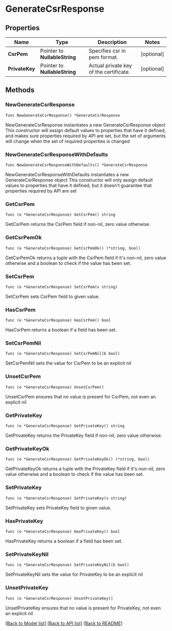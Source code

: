 # GenerateCsrResponse

## Properties

Name | Type | Description | Notes
------------ | ------------- | ------------- | -------------
**CsrPem** | Pointer to **NullableString** | Specifies csr in pem format. | [optional] 
**PrivateKey** | Pointer to **NullableString** | Actual private key of the certificate. | [optional] 

## Methods

### NewGenerateCsrResponse

`func NewGenerateCsrResponse() *GenerateCsrResponse`

NewGenerateCsrResponse instantiates a new GenerateCsrResponse object
This constructor will assign default values to properties that have it defined,
and makes sure properties required by API are set, but the set of arguments
will change when the set of required properties is changed

### NewGenerateCsrResponseWithDefaults

`func NewGenerateCsrResponseWithDefaults() *GenerateCsrResponse`

NewGenerateCsrResponseWithDefaults instantiates a new GenerateCsrResponse object
This constructor will only assign default values to properties that have it defined,
but it doesn't guarantee that properties required by API are set

### GetCsrPem

`func (o *GenerateCsrResponse) GetCsrPem() string`

GetCsrPem returns the CsrPem field if non-nil, zero value otherwise.

### GetCsrPemOk

`func (o *GenerateCsrResponse) GetCsrPemOk() (*string, bool)`

GetCsrPemOk returns a tuple with the CsrPem field if it's non-nil, zero value otherwise
and a boolean to check if the value has been set.

### SetCsrPem

`func (o *GenerateCsrResponse) SetCsrPem(v string)`

SetCsrPem sets CsrPem field to given value.

### HasCsrPem

`func (o *GenerateCsrResponse) HasCsrPem() bool`

HasCsrPem returns a boolean if a field has been set.

### SetCsrPemNil

`func (o *GenerateCsrResponse) SetCsrPemNil(b bool)`

 SetCsrPemNil sets the value for CsrPem to be an explicit nil

### UnsetCsrPem
`func (o *GenerateCsrResponse) UnsetCsrPem()`

UnsetCsrPem ensures that no value is present for CsrPem, not even an explicit nil
### GetPrivateKey

`func (o *GenerateCsrResponse) GetPrivateKey() string`

GetPrivateKey returns the PrivateKey field if non-nil, zero value otherwise.

### GetPrivateKeyOk

`func (o *GenerateCsrResponse) GetPrivateKeyOk() (*string, bool)`

GetPrivateKeyOk returns a tuple with the PrivateKey field if it's non-nil, zero value otherwise
and a boolean to check if the value has been set.

### SetPrivateKey

`func (o *GenerateCsrResponse) SetPrivateKey(v string)`

SetPrivateKey sets PrivateKey field to given value.

### HasPrivateKey

`func (o *GenerateCsrResponse) HasPrivateKey() bool`

HasPrivateKey returns a boolean if a field has been set.

### SetPrivateKeyNil

`func (o *GenerateCsrResponse) SetPrivateKeyNil(b bool)`

 SetPrivateKeyNil sets the value for PrivateKey to be an explicit nil

### UnsetPrivateKey
`func (o *GenerateCsrResponse) UnsetPrivateKey()`

UnsetPrivateKey ensures that no value is present for PrivateKey, not even an explicit nil

[[Back to Model list]](../README.md#documentation-for-models) [[Back to API list]](../README.md#documentation-for-api-endpoints) [[Back to README]](../README.md)


